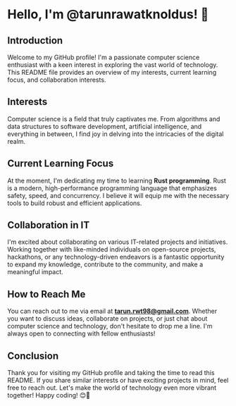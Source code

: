 # Hello, I'm @tarunrawatknoldus! 👋

## Introduction

Welcome to my GitHub profile! I'm a passionate computer science enthusiast with a keen interest in exploring the vast world of technology. This README file provides an overview of my interests, current learning focus, and collaboration interests.

## Interests

Computer science is a field that truly captivates me. From algorithms and data structures to software development, artificial intelligence, and everything in between, I find joy in delving into the intricacies of the digital realm.

## Current Learning Focus

At the moment, I'm dedicating my time to learning **Rust programming**. Rust is a modern, high-performance programming language that emphasizes safety, speed, and concurrency. I believe it will equip me with the necessary tools to build robust and efficient applications.

## Collaboration in IT

I'm excited about collaborating on various IT-related projects and initiatives. Working together with like-minded individuals on open-source projects, hackathons, or any technology-driven endeavors is a fantastic opportunity to expand my knowledge, contribute to the community, and make a meaningful impact.

## How to Reach Me

You can reach out to me via email at **tarun.rwt98@gmail.com**. Whether you want to discuss ideas, collaborate on projects, or just chat about computer science and technology, don't hesitate to drop me a line. I'm always open to connecting with fellow enthusiasts!

## Conclusion

Thank you for visiting my GitHub profile and taking the time to read this README. If you share similar interests or have exciting projects in mind, feel free to reach out. Let's make the world of technology even more vibrant together! Happy coding! 😊🚀
